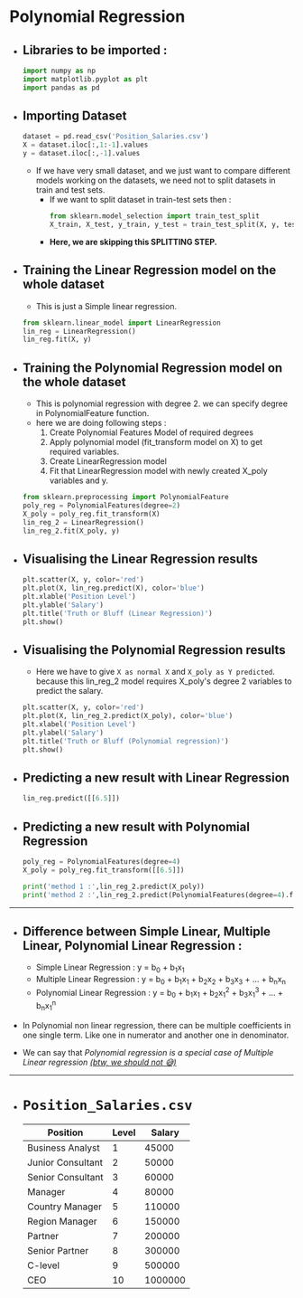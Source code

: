 # Polynomial Regression

- ## Libraries to be imported : 
	```py
	import numpy as np
	import matplotlib.pyplot as plt
	import pandas as pd
	```

- ## Importing Dataset
	```py
	dataset = pd.read_csv('Position_Salaries.csv')
	X = dataset.iloc[:,1:-1].values
	y = dataset.iloc[:,-1].values
	```
	- If we have very small dataset, and we just want to compare different models working on the datasets, we need not to split datasets in train and test sets.
		- If we want to split dataset in train-test sets then : 
			```py
			from sklearn.model_selection import train_test_split
			X_train, X_test, y_train, y_test = train_test_split(X, y, test_size=0.2, random_state=0)
			```
		- **Here, we are skipping this SPLITTING STEP.**
	
- ## Training the Linear Regression model on the whole dataset
	- This is just a Simple linear regression.
	```py
	from sklearn.linear_model import LinearRegression
	lin_reg = LinearRegression()
	lin_reg.fit(X, y)
	```

- ## Training the Polynomial Regression model on the whole dataset
	- This is polynomial regression with degree 2. we can specify degree in PolynomialFeature function.
	- here we are doing following steps : 
		1. Create Polynomial Features Model of required degrees
		2. Apply polynomial model (fit_transform model on X) to get required variables.
		3. Create LinearRegression model
		4. Fit that LinearRegression model with newly created X_poly variables and y.
	```py
	from sklearn.preprocessing import PolynomialFeature
	poly_reg = PolynomialFeatures(degree=2)
	X_poly = poly_reg.fit_transform(X)
	lin_reg_2 = LinearRegression()
	lin_reg_2.fit(X_poly, y)
	```
	
- ## Visualising the Linear Regression results
	```py
	plt.scatter(X, y, color='red')
	plt.plot(X, lin_reg.predict(X), color='blue')
	plt.xlable('Position Level')
	plt.ylable('Salary')
	plt.title('Truth or Bluff (Linear Regression)')
	plt.show()
	```

- ## Visualising the Polynomial Regression results
	- Here we have to give `X as normal X` and `X_poly as Y predicted`. because this lin_reg_2 model requires X_poly's degree 2 variables to predict the salary.
	```py
	plt.scatter(X, y, color='red')
	plt.plot(X, lin_reg_2.predict(X_poly), color='blue')
	plt.xlabel('Position Level')
	plt.ylabel('Salary')
	plt.title('Truth or Bluff (Polynomial regression)')
	plt.show()
	```

- ## Predicting a new result with Linear Regression 
	```py
	lin_reg.predict([[6.5]])
	```

- ## Predicting a new result with Polynomial Regression 
	```py
	poly_reg = PolynomialFeatures(degree=4)
	X_poly = poly_reg.fit_transform([[6.5]])

	print('method 1 :',lin_reg_2.predict(X_poly))
	print('method 2 :',lin_reg_2.predict(PolynomialFeatures(degree=4).fit_transform([[6.5]])))
	```

---

- ## Difference between Simple Linear, Multiple Linear, Polynomial Linear Regression : 
	- Simple Linear Regression : y = b<sub>0</sub> + b<sub>1</sub>x<sub>1</sub>
	- Multiple Linear Regression : y = b<sub>0</sub> + b<sub>1</sub>x<sub>1</sub> + b<sub>2</sub>x<sub>2</sub> + b<sub>3</sub>x<sub>3</sub> + ... + b<sub>n</sub>x<sub>n</sub>
	- Polynomial Linear Regression : y = b<sub>0</sub> + b<sub>1</sub>x<sub>1</sub> + b<sub>2</sub>x<sub>1</sub><sup>2</sup> + b<sub>3</sub>x<sub>1</sub><sup>3</sup> + ... + b<sub>n</sub>x<sub>1</sub><sup>n</sup>
	
- In Polynomial non linear regression, there can be multiple coefficients in one single term. Like one in numerator and another one in denominator.
- We can say that *Polynomial regression is a special case of Multiple Linear regression* <u>*(btw, we should not 😅)*</u>

---

- # `Position_Salaries.csv`

	|Position         |Level|Salary |
	|-----------------|-----|-------|
	|Business Analyst |1    |45000  |
	|Junior Consultant|2    |50000  |
	|Senior Consultant|3    |60000  |
	|Manager          |4    |80000  |
	|Country Manager  |5    |110000 |
	|Region Manager   |6    |150000 |
	|Partner          |7    |200000 |
	|Senior Partner   |8    |300000 |
	|C-level          |9    |500000 |
	|CEO              |10   |1000000|